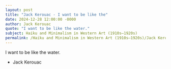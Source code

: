 ```yaml
---
layout: post
title: "Jack Kerouac - I want to be like the"
date: 2024-12-28 12:00:00 -0000
author: Jack Kerouac
quote: "I want to be like the water."
subject: Haiku and Minimalism in Western Art (1910s–1920s)
permalink: /Haiku and Minimalism in Western Art (1910s–1920s)/Jack Kerouac/Jack Kerouac - I want to be like the
---
```


I want to be like the water.

- Jack Kerouac
